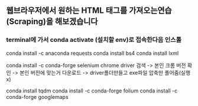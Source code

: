 <h2>웹브라우저에서 원하는 HTML 태그를 가져오는연습(Scraping)을 해보겠습니다</h2>

### terminal에 가서 conda activate (설치할 env)로 접속한다음 인스톨
conda install -c anaconda requests
conda install bs4
conda install lxml

conda install -c conda-forge selenium
chrome driver 검색 -> 본인 크롬 버전 확인 -> 본인 버전에 맞는거 다운로드 -> driver폴더만들고 exe파일 압축만 풀어줌(실행x)

conda install tqdm
conda install -c conda-forge folium
conda install -c conda-forge googlemaps
